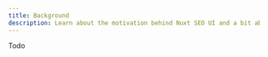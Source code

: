```yaml
---
title: Background
description: Learn about the motivation behind Nuxt SEO UI and a bit about how it works.
---
```


Todo
